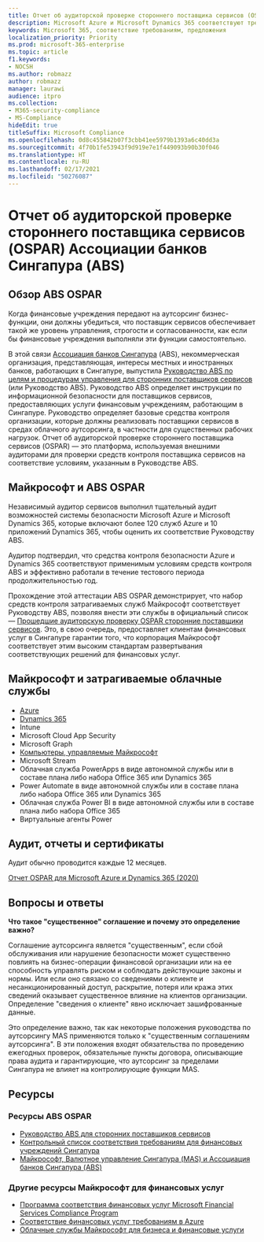 ```yaml
---
title: Отчет об аудиторской проверке стороннего поставщика сервисов (OSPAR) Ассоциации банков Сингапура (ABS)
description: Microsoft Azure и Microsoft Dynamics 365 соответствуют требованиям отчета об аудиторской проверке стороннего поставщика сервисов (OSPAR) для финансовых учреждений Сингапура.
keywords: Microsoft 365, соответствие требованиям, предложения
localization_priority: Priority
ms.prod: microsoft-365-enterprise
ms.topic: article
f1.keywords:
- NOCSH
ms.author: robmazz
author: robmazz
manager: laurawi
audience: itpro
ms.collection:
- M365-security-compliance
- MS-Compliance
hideEdit: true
titleSuffix: Microsoft Compliance
ms.openlocfilehash: 0d8c455842b07f3cbb41ee5979b1393a6c40dd3a
ms.sourcegitcommit: 4f70b1fe53943f9d919e7e1f449093b90b30f046
ms.translationtype: HT
ms.contentlocale: ru-RU
ms.lasthandoff: 02/17/2021
ms.locfileid: "50276087"
---
```

# <a name="association-of-banks-in-singapore-abs-outsourced-service-providers-audit-report-ospar"></a>Отчет об аудиторской проверке стороннего поставщика сервисов (OSPAR) Ассоциации банков Сингапура (ABS)

## <a name="abs-ospar-overview"></a>Обзор ABS OSPAR

Когда финансовые учреждения передают на аутсорсинг бизнес-функции, они должны убедиться, что поставщик сервисов обеспечивает такой же уровень управления, строгости и согласованности, как если бы финансовые учреждения выполняли эти функции самостоятельно.

В этой связи [Ассоциация банков Сингапура](https://www.abs.org.sg/about-us/our-role) (ABS), некоммерческая организация, представляющая, интересы местных и иностранных банков, работающих в Сингапуре, выпустила [Руководство ABS по целям и процедурам управления для сторонних поставщиков сервисов](https://abs.org.sg/docs/library/abs_outsource_guidelines.pdf) (или Руководство ABS). Руководство ABS определяет инструкции по информационной безопасности для поставщиков сервисов, предоставляющих услуги финансовым учреждениям, работающим в Сингапуре. Руководство определяет базовые средства контроля организации, которые должны реализовать поставщики сервисов в средах облачного аутсорсинга, в частности для существенных рабочих нагрузок. Отчет об аудиторской проверке стороннего поставщика сервисов (OSPAR) — это платформа, используемая внешними аудиторами для проверки средств контроля поставщика сервисов на соответствие условиям, указанным в Руководстве ABS.

## <a name="microsoft-and-abs-ospar"></a>Майкрософт и ABS OSPAR

Независимый аудитор сервисов выполнил тщательный аудит возможностей системы безопасности Microsoft Azure и Microsoft Dynamics 365, которые включают более 120 служб Azure и 10 приложений Dynamics 365, чтобы оценить их соответствие Руководству ABS.

Аудитор подтвердил, что средства контроля безопасности Azure и Dynamics 365 соответствуют применимым условиям средств контроля ABS и эффективно работали в течение тестового периода продолжительностью год.

Прохождение этой аттестации ABS OSPAR демонстрирует, что набор средств контроля затрагиваемых служб Майкрософт соответствует Руководству ABS, позволяя внести эти службы в официальный список — [Прошедшие аудиторскую проверку OSPAR сторонние поставщики сервисов](https://abs.org.sg/docs/library/OSPAR_Audited_OSPs_16102020.pdf). Это, в свою очередь, предоставляет клиентам финансовых услуг в Сингапуре гарантии того, что корпорация Майкрософт соответствует этим высоким стандартам развертывания соответствующих решений для финансовых услуг.

## <a name="microsoft-and-in-scope-cloud-services"></a>Майкрософт и затрагиваемые облачные службы

- [Azure](https://aka.ms/AzureCompliance)
- [Dynamics 365](https://go.microsoft.com/fwlink/p/?linkid=2051700)
- Intune
- Microsoft Cloud App Security
- Microsoft Graph
- [Компьютеры, управляемые Майкрософт](/microsoft-365/managed-desktop/intro/compliance)
- Microsoft Stream
- Облачная служба PowerApps в виде автономной службы или в составе плана либо набора Office 365 или Dynamics 365
- Power Automate в виде автономной службы или в составе плана либо набора Office 365 или Dynamics 365
- Облачная служба Power BI в виде автономной службы или в составе плана либо набора Office 365
- Виртуальные агенты Power

## <a name="audits-reports-and-certificates"></a>Аудит, отчеты и сертификаты

Аудит обычно проводится каждые 12 месяцев.

[Отчет OSPAR для Microsoft Azure и Dynamics 365 (2020)](https://aka.ms/OSPAR-Report)

## <a name="frequently-asked-questions"></a>Вопросы и ответы

**Что такое "существенное" соглашение и почему это определение важно?**

Соглашение аутсорсинга является "существенным", если сбой обслуживания или нарушение безопасности может существенно повлиять на бизнес-операции финансовой организации или на ее способность управлять риском и соблюдать действующие законы и нормы. Или если оно связано со сведениями о клиенте и несанкционированный доступ, раскрытие, потеря или кража этих сведений оказывает существенное влияние на клиентов организации. Определение "сведения о клиенте" явно исключает зашифрованные данные.

Это определение важно, так как некоторые положения руководства по аутсорсингу MAS применяются только к "существенным соглашениям аутсорсинга". В эти положения входят обязательства по проведению ежегодных проверок, обязательные пункты договора, описывающие права аудита и гарантирующие, что аутсорсинг за пределами Сингапура не влияет на контролирующие функции MAS.

## <a name="resources"></a>Ресурсы

### <a name="abs-ospar-resources"></a>Ресурсы ABS OSPAR

- [Руководство ABS для сторонних поставщиков сервисов](https://abs.org.sg/industry-guidelines/outsourcing)
- [Контрольный список соответствия требованиям для финансовых учреждений Сингапура](https://servicetrust.microsoft.com/ViewPage/TrustDocuments?command=Download&downloadType=Document&downloadId=37557722-d5ed-419b-9365-2762982bacbf&docTab=6d000410-c9e9-11e7-9a91-892aae8839ad_Compliance_Guides)
- [Майкрософт, Валютное управление Сингапура (MAS) и Ассоциация банков Сингапура (ABS)](offering-mas-abs-singapore.md)

### <a name="other-microsoft-resources-for-financial-services"></a>Другие ресурсы Майкрософт для финансовых услуг

- [Программа соответствия финансовых услуг Microsoft Financial Services Compliance Program](https://www.microsoft.com/download/details.aspx?id=55332)
- [Соответствие финансовых услуг требованиям в Azure](https://azure.microsoft.com/resources/videos/azurecon-2015-financial-services-compliance-in-azure/)
- [Облачные службы Майкрософт для бизнеса и финансовые услуги](https://www.microsoft.com/trustcenter/cloudservices/financialservices)
